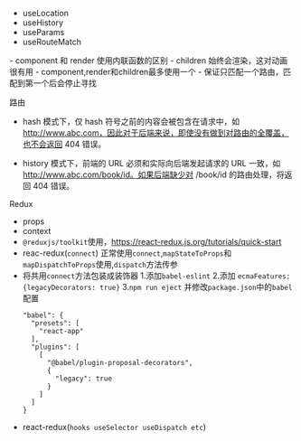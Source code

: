 - useLocation
- useHistory
- useParams
- useRouteMatch

<Route> 
- component 和 render 使用内联函数的区别
- children 始终会渲染，这对动画很有用
- component,render和children最多使用一个

<Switch>
- 保证只匹配一个路由，匹配到第一个后会停止寻找

路由
- hash 模式下，仅 hash 符号之前的内容会被包含在请求中，如 http://www.abc.com，因此对于后端来说，即使没有做到对路由的全覆盖，也不会返回 404 错误。

- history 模式下，前端的 URL 必须和实际向后端发起请求的 URL 一致，如 http://www.abc.com/book/id。如果后端缺少对 /book/id 的路由处理，将返回 404 错误。

Redux
- props
- context 
- `@reduxjs/toolkit`使用，https://react-redux.js.org/tutorials/quick-start
- reac-redux(`connect`) 正常使用`connect`,`mapStateToProps`和`mapDispatchToProps`使用,`dispatch`方法传参
- 将共用`connect`方法包装成装饰器
  1.添加`babel-eslint`
  2.添加 `ecmaFeatures: {legacyDecorators: true}`
  3.`npm run eject` 并修改`package.json`中的`babel`配置
  ```
  "babel": {
    "presets": [
      "react-app"
    ],
    "plugins": [
      [
        "@babel/plugin-proposal-decorators",
        {
          "legacy": true
        }
      ]
    ]
  }
  ```
- react-redux(`hooks useSelector useDispatch etc`)

